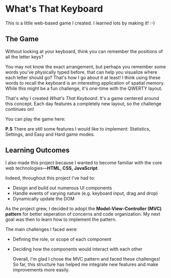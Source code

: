 # What's That Keyboard

This is a little web-based game I created. I learned lots by making it! :-)

## The Game

Without looking at your keyboard, think you can remember the positions of all the letter keys?

You may not know the exact arrangement, but perhaps you remember some words you've physically typed before, that can help you visualize where each letter should go? That's how I go about it at least! I think using these words to recall the keyboard is an interesting application of spatial memory. While this might be a fun challenge, it's one-time with the QWERTY layout.

That's why I created _What's That Keyboard_. It's a game centered around this concept. Each day features a completely new layout, so the challenge continues on!

You can play the game here: 

**P.S** There are still some features I would like to implement: Statistics, Settings, and Easy and Hard game modes.

## Learning Outcomes
I also made this project because I wanted to become familiar with the core web technologies—**HTML, CSS, JavaScript**.

Indeed, throughout this project I've had to:
- Design and build out numerous UI components
- Handle events of varying nature (e.g. keyboard input, drag and drop)
- Dynamically update the DOM

As the project grew, I decided to adopt the **Model-View-Controller (MVC) pattern** for better seperation of concerns and code organization. My next goal was then to learn how to implement the pattern.

The main challenges I faced were:
- Defining the role, or scope of each component
- Deciding how the components would interact with each other

  Overall, I'm glad I chose the MVC pattern and faced these challenges! So far, this structure has helped me integrate new features and make improvements more easily.
